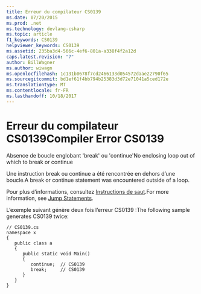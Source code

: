```yaml
---
title: Erreur du compilateur CS0139
ms.date: 07/20/2015
ms.prod: .net
ms.technology: devlang-csharp
ms.topic: article
f1_keywords: CS0139
helpviewer_keywords: CS0139
ms.assetid: 235ba3d4-566c-4ef6-801a-a338f4f2a12d
caps.latest.revision: "7"
author: BillWagner
ms.author: wiwagn
ms.openlocfilehash: 1c131b0678f7cd2466133d054572daae22790f65
ms.sourcegitcommit: bd1ef61f4bb794b25383d3d72e71041a5ced172e
ms.translationtype: MT
ms.contentlocale: fr-FR
ms.lasthandoff: 10/18/2017
---
```

# <a name="compiler-error-cs0139"></a><span data-ttu-id="c368b-102">Erreur du compilateur CS0139</span><span class="sxs-lookup"><span data-stu-id="c368b-102">Compiler Error CS0139</span></span>
<span data-ttu-id="c368b-103">Absence de boucle englobant 'break' ou 'continue'</span><span class="sxs-lookup"><span data-stu-id="c368b-103">No enclosing loop out of which to break or continue</span></span>  
  
 <span data-ttu-id="c368b-104">Une instruction break ou continue a été rencontrée en dehors d’une boucle.</span><span class="sxs-lookup"><span data-stu-id="c368b-104">A break or continue statement was encountered outside of a loop.</span></span>  
  
 <span data-ttu-id="c368b-105">Pour plus d’informations, consultez [Instructions de saut](../../csharp/language-reference/keywords/jump-statements.md).</span><span class="sxs-lookup"><span data-stu-id="c368b-105">For more information, see [Jump Statements](../../csharp/language-reference/keywords/jump-statements.md).</span></span>  
  
 <span data-ttu-id="c368b-106">L’exemple suivant génère deux fois l’erreur CS0139 :</span><span class="sxs-lookup"><span data-stu-id="c368b-106">The following sample generates CS0139 twice:</span></span>  
  
```  
// CS0139.cs  
namespace x  
{  
   public class a  
   {  
      public static void Main()  
      {  
         continue;  // CS0139  
         break;     // CS0139  
      }  
   }  
}  
```
